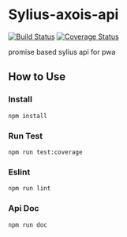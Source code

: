 # Sylius-axois-api

[![Build Status](https://travis-ci.org/sdleiw/sylius-axios-api.svg?branch=master)](https://travis-ci.org/sdleiw/sylius-axios-api)
[![Coverage Status](https://coveralls.io/repos/github/sdleiw/sylius-axios-api/badge.svg)](https://coveralls.io/github/sdleiw/sylius-axios-api)

promise based sylius api for pwa

## How to Use

### Install

`npm install`

### Run Test

`npm run test:coverage`

### Eslint

`npm run lint`

### Api Doc

`npm run doc`
